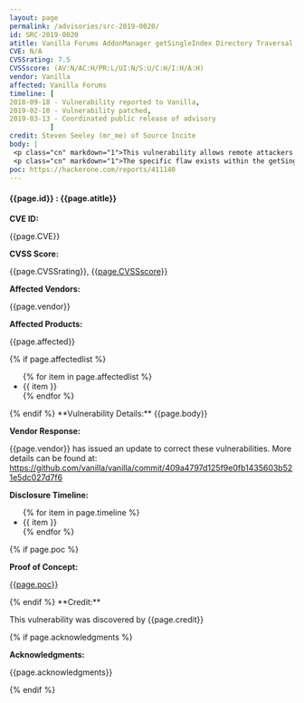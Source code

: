 ```yaml
---
layout: page
permalink: /advisories/src-2019-0020/
id: SRC-2019-0020
atitle: Vanilla Forums AddonManager getSingleIndex Directory Traversal File Inclusion Remote Code Execution Vulnerability
CVE: N/A
CVSSrating: 7.5
CVSSscore: (AV:N/AC:H/PR:L/UI:N/S:U/C:H/I:H/A:H)
vendor: Vanilla
affected: Vanilla Forums
timeline: [
2018-09-18 - Vulnerability reported to Vanilla,
2019-02-10 - Vulnerability patched,
2019-03-13 - Coordinated public release of advisory
          ]
credit: Steven Seeley (mr_me) of Source Incite
body: |
 <p class="cn" markdown="1">This vulnerability allows remote attackers to execute arbitrary code on vulnerable installations of Vanilla Forums. Authentication is required to exploit this vulnerability, however the authentication can be bypassed.</p>
 <p class="cn" markdown="1">The specific flaw exists within the getSingleIndex function of the AddonManager class. The issue results in a require call using a crafted type value. An attacker can leverage this vulnerability to execute code under the context of the web server.</p>
poc: https://hackerone.com/reports/411140
---
```


<h4><b>{{page.id}} : {{page.atitle}}</b></h4>

**CVE ID:**
<p class="cn">{{page.CVE}}</p>

**CVSS Score:**
<p class="cn">{{page.CVSSrating}}, <a href="https://nvd.nist.gov/vuln-metrics/cvss/v3-calculator?vector={{page.CVSSscore}}">{{page.CVSSscore}}</a></p>

**Affected Vendors:**
<p class="cn">{{page.vendor}}</p>

**Affected Products:**
<p class="cn">{{page.affected}}</p>
{% if page.affectedlist %}
<ul class="cn">
{% for item in page.affectedlist %}
  <li>{{ item }}</li>
{% endfor %}
</ul>
{% endif %}
**Vulnerability Details:**
{{page.body}}

**Vendor Response:**

<p class="cn">{{page.vendor}} has issued an update to correct these vulnerabilities. More details can be found at: <br />
<a href="https://github.com/vanilla/vanilla/commit/409a4797d125f9e0fb1435603b521e5dc027d7f6">https://github.com/vanilla/vanilla/commit/409a4797d125f9e0fb1435603b521e5dc027d7f6</a></p>

**Disclosure Timeline:**
<ul class="cn">
{% for item in page.timeline %}
  <li>{{ item }}</li>
{% endfor %}
</ul>
{% if page.poc %}

**Proof of Concept:**
<p class="cn"><a href="{{page.poc}}">{{page.poc}}</a></p>
{% endif %}
**Credit:**
<p class="cn">This vulnerability was discovered by {{page.credit}}</p>
{% if page.acknowledgments %}

**Acknowledgments:**
<p class="cn">{{page.acknowledgments}}</p>
{% endif %}
